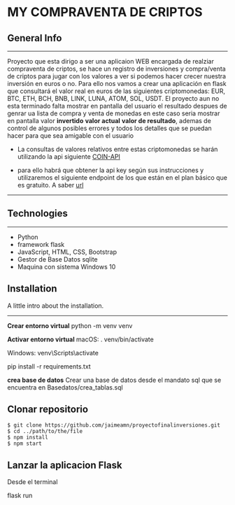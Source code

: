 # MY COMPRAVENTA DE CRIPTOS

## General Info
***
Proyecto que esta dirigo a ser una aplicaion WEB encargada de realziar compraventa de criptos, se hace  un registro de inversiones y compra/venta de criptos para jugar con los valores a ver si podemos hacer crecer nuestra inversión en euros o no. Para ello nos vamos a crear una aplicación en flask que consultará el valor real en euros de las siguientes criptomonedas: EUR, BTC, ETH, BCH, BNB, LINK, LUNA, ATOM, SOL, USDT.
El proyecto aun no esta terminado falta mostrar en pantalla del usuario el resultado despues de genrar ua lista de compra y venta de monedas en este caso seria mostrar en pantalla valor **invertido**  **valor actual** **valor de resultado**, ademas de control de algunos  posibles errores y todos los detalles que se puedan hacer para que sea amigable con el usuario
* La consultas de valores relativos entre estas criptomonedas se harán utilizando la api siguiente [COIN-API](https://www.coinapi.io/)

* para ello habrá que obtener la api key según sus instrucciones y utilizaremos el siguiente
endpoint de los que están en el plan básico que es gratuito. A saber [url](https://rest.coinapi.io/v1/exchangerate/{base}/{quota}?time={time}&apikey={apikey})
***
## Technologies
***
* Python 
* framework flask
* JavaScript, HTML, CSS, Bootstrap
* Gestor de Base Datos sqlite
* Maquina con sistema Windows 10

## Installation
A little intro about the installation. 
***
**Crear entorno virtual**
 python -m venv venv

**Activar entorno virtual**
macOS: . venv/bin/activate

Windows: venv\Scripts\activate

pip install -r requirements.txt

**crea base de datos**
Crear una base de datos desde el mandato sql que se encuentra en Basedatos/crea_tablas.sql

## Clonar repositorio
```
$ git clone https://github.com/jaimeamn/proyectofinalinversiones.git
$ cd ../path/to/the/file
$ npm install
$ npm start
```
## Lanzar la aplicacion Flask
Desde el terminal

flask run

